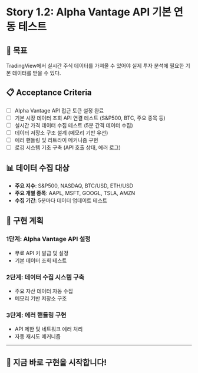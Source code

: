 # Story 1.2: Alpha Vantage API 기본 연동 테스트

## 🎯 목표
TradingView에서 실시간 주식 데이터를 가져올 수 있어야 실제 투자 분석에 필요한 기본 데이터를 받을 수 있다.

## 📋 Acceptance Criteria
- [ ] Alpha Vantage API 접근 토큰 설정 완료
- [ ] 기본 시장 데이터 조회 API 연결 테스트 (S&P500, BTC, 주요 종목 등)
- [ ] 실시간 가격 데이터 수집 테스트 (5분 간격 데이터 수집)
- [ ] 데이터 저장소 구조 설계 (메모리 기반 우선)
- [ ] 에러 핸들링 및 리트라이 메커니즘 구현
- [ ] 로깅 시스템 기초 구축 (API 호출 상태, 에러 로그)

## 📊 데이터 수집 대상
- **주요 지수**: S&P500, NASDAQ, BTC/USD, ETH/USD
- **주요 개별 종목**: AAPL, MSFT, GOOGL, TSLA, AMZN
- **수집 기간**: 5분마다 데이터 업데이트 테스트

## 🔧 구현 계획

### 1단계: Alpha Vantage API 설정
- 무료 API 키 발급 및 설정
- 기본 데이터 조회 테스트

### 2단계: 데이터 수집 시스템 구축  
- 주요 자산 데이터 자동 수집
- 메모리 기반 저장소 구조

### 3단계: 에러 핸들링 구현
- API 제한 및 네트워크 에러 처리
- 자동 재시도 메커니즘

---

## 🚀 지금 바로 구현을 시작합니다!
